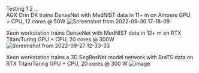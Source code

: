 Testing 1 2 ...  
AGX Orin DK trains DenseNet with MedNIST data in 11+ m on Ampere GPU + CPU, 12 cores @ 50W
![Screenshot from 2022-09-30 17-18-09](https://user-images.githubusercontent.com/71346897/193375578-34716c93-7bd8-4a4c-87c4-2976e406b65d.png)


Xeon workstation trains DenseNet with MedNIST data in 12+ m on RTX Titan/Turing GPU + CPU, 20 cores @ 300W
![Screenshot from 2022-09-27 12-33-33](https://user-images.githubusercontent.com/71346897/193376165-4a6616a2-89cb-46b2-bb8f-fcc8371e511e.png)

Xeon workstation trains a 3D SegResNet model network with BraTS data on RTX Titan/Turing GPU + CPU, 20 cores @ 300 W
![image](https://user-images.githubusercontent.com/71346897/193698288-293ea78d-d9c5-4537-89a9-3dbfc594d165.png)

